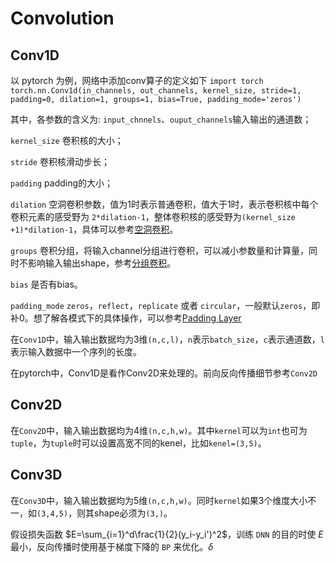 # Convolution

##  Conv1D
以 pytorch 为例，网络中添加conv算子的定义如下
`import torch`
`torch.nn.Conv1d(in_channels, out_channels, kernel_size, stride=1, padding=0, dilation=1, groups=1, bias=True, padding_mode='zeros')`

其中，各参数的含义为:
`input_chnnels`、`ouput_channels`输入输出的通道数；

`kernel_size` 卷积核的大小；

`stride` 卷积核滑动步长；

`padding` padding的大小；

`dilation` 空洞卷积参数，值为1时表示普通卷积，值大于1时，表示卷积核中每个卷积元素的感受野为 `2*dilation-1`，整体卷积核的感受野为`(kernel_size +1)*dilation-1`，具体可以参考[空洞卷积](https://blog.csdn.net/hao1994121/article/details/88371685)。

`groups` 卷积分组，将输入channel分组进行卷积，可以减小参数量和计算量，同时不影响输入输出shape，参考[分组卷积](https://www.jianshu.com/p/20150e44bde8)。

`bias` 是否有bias。

`padding_mode` `zeros`，`reflect`，`replicate` 或者 `circular`，一般默认`zeros`，即补0。想了解各模式下的具体操作，可以参考[Padding Layer](https://pytorch.org/docs/master/nn.html#padding-layers)

在`Conv1D`中，输入输出数据均为3维`(n,c,l)`，`n`表示`batch_size`，`c`表示通道数，`l`表示输入数据中一个序列的长度。

在pytorch中，Conv1D是看作Conv2D来处理的。前向反向传播细节参考`Conv2D`

##  Conv2D

在`Conv2D`中，输入输出数据均为4维`(n,c,h,w)`。其中`kernel`可以为`int`也可为`tuple`，为`tuple`时可以设置高宽不同的kenel，比如`kenel=(3,5)`。

##  Conv3D

在`Conv3D`中，输入输出数据均为5维`(n,c,h,w)`。同时`kernel`如果3个维度大小不一，如`(3,4,5)`，则其shape必须为`(3,)`。


假设损失函数 $E=\sum_{i=1}^d\frac{1}{2}(y_i-y_i')^2$，训练 `DNN` 的目的时使 $E$ 最小，反向传播时使用基于梯度下降的 `BP` 来优化。$\delta$
<!--stackedit_data:
eyJoaXN0b3J5IjpbLTk3NjYxNTgzNywxNDgxOTMwMjYzLC0xNz
U4MDA1ODUwLC0xNzAxNzc0MDQ1LDEwMTAyNzM5NjZdfQ==
-->